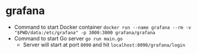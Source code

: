 # grafana
- Command to start Docker container
 `docker run --name grafana --rm -v "$PWD/data:/etc/grafana" -p 3000:3000 grafana/grafana`
- Command to start Go server
  `go run main.go`
  - Server will start at port `8090` and hit `localhost:8090/grafana/login`

